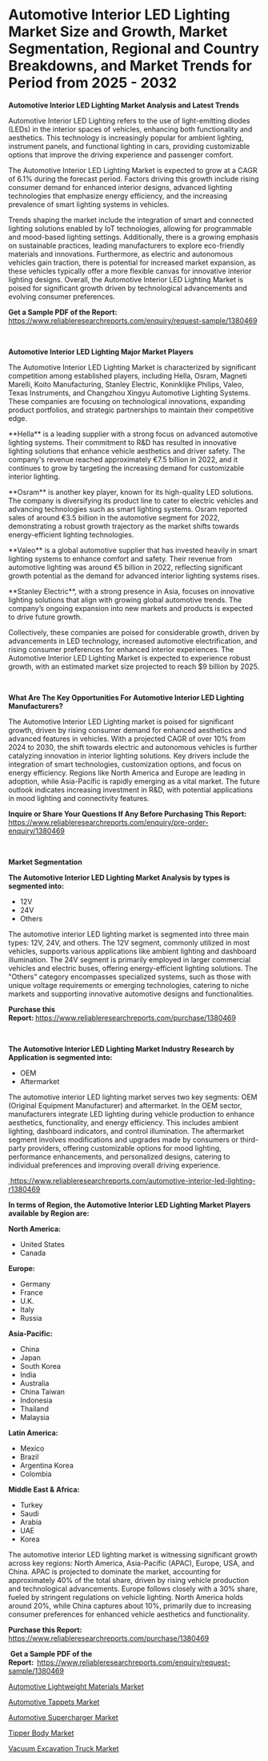 <p><h1>Automotive Interior LED Lighting Market Size and Growth, Market Segmentation, Regional and Country Breakdowns, and Market Trends for Period from 2025 -  2032</h1></p><p><strong>Automotive Interior LED Lighting Market Analysis and Latest Trends</strong></p>
<p><p>Automotive Interior LED Lighting refers to the use of light-emitting diodes (LEDs) in the interior spaces of vehicles, enhancing both functionality and aesthetics. This technology is increasingly popular for ambient lighting, instrument panels, and functional lighting in cars, providing customizable options that improve the driving experience and passenger comfort.</p><p>The Automotive Interior LED Lighting Market is expected to grow at a CAGR of 6.1% during the forecast period. Factors driving this growth include rising consumer demand for enhanced interior designs, advanced lighting technologies that emphasize energy efficiency, and the increasing prevalence of smart lighting systems in vehicles. </p><p>Trends shaping the market include the integration of smart and connected lighting solutions enabled by IoT technologies, allowing for programmable and mood-based lighting settings. Additionally, there is a growing emphasis on sustainable practices, leading manufacturers to explore eco-friendly materials and innovations. Furthermore, as electric and autonomous vehicles gain traction, there is potential for increased market expansion, as these vehicles typically offer a more flexible canvas for innovative interior lighting designs. Overall, the Automotive Interior LED Lighting Market is poised for significant growth driven by technological advancements and evolving consumer preferences.</p></p>
<p><strong>Get a Sample PDF of the Report:&nbsp;</strong> <a href="https://www.reliableresearchreports.com/enquiry/request-sample/1380469?utm_campaign=83&utm_medium=2&utm_source=Github&utm_content=ia&utm_term=30032025&utm_id=automotive-interior-led-lighting">https://www.reliableresearchreports.com/enquiry/request-sample/1380469</a></p>
<p>&nbsp;</p>
<p><strong>Automotive Interior LED Lighting Major Market Players</strong></p>
<p><p>The Automotive Interior LED Lighting Market is characterized by significant competition among established players, including Hella, Osram, Magneti Marelli, Koito Manufacturing, Stanley Electric, Koninklijke Philips, Valeo, Texas Instruments, and Changzhou Xingyu Automotive Lighting Systems. These companies are focusing on technological innovations, expanding product portfolios, and strategic partnerships to maintain their competitive edge.</p><p>**Hella** is a leading supplier with a strong focus on advanced automotive lighting systems. Their commitment to R&D has resulted in innovative lighting solutions that enhance vehicle aesthetics and driver safety. The company's revenue reached approximately €7.5 billion in 2022, and it continues to grow by targeting the increasing demand for customizable interior lighting.</p><p>**Osram** is another key player, known for its high-quality LED solutions. The company is diversifying its product line to cater to electric vehicles and advancing technologies such as smart lighting systems. Osram reported sales of around €3.5 billion in the automotive segment for 2022, demonstrating a robust growth trajectory as the market shifts towards energy-efficient lighting technologies.</p><p>**Valeo** is a global automotive supplier that has invested heavily in smart lighting systems to enhance comfort and safety. Their revenue from automotive lighting was around €5 billion in 2022, reflecting significant growth potential as the demand for advanced interior lighting systems rises.</p><p>**Stanley Electric**, with a strong presence in Asia, focuses on innovative lighting solutions that align with growing global automotive trends. The company’s ongoing expansion into new markets and products is expected to drive future growth.</p><p>Collectively, these companies are poised for considerable growth, driven by advancements in LED technology, increased automotive electrification, and rising consumer preferences for enhanced interior experiences. The Automotive Interior LED Lighting Market is expected to experience robust growth, with an estimated market size projected to reach $9 billion by 2025.</p></p>
<p>&nbsp;</p>
<p><strong>What Are The Key Opportunities For Automotive Interior LED Lighting Manufacturers?</strong></p>
<p><p>The Automotive Interior LED Lighting market is poised for significant growth, driven by rising consumer demand for enhanced aesthetics and advanced features in vehicles. With a projected CAGR of over 10% from 2024 to 2030, the shift towards electric and autonomous vehicles is further catalyzing innovation in interior lighting solutions. Key drivers include the integration of smart technologies, customization options, and focus on energy efficiency. Regions like North America and Europe are leading in adoption, while Asia-Pacific is rapidly emerging as a vital market. The future outlook indicates increasing investment in R&D, with potential applications in mood lighting and connectivity features.</p></p>
<p><strong>Inquire or Share Your Questions If Any Before Purchasing This Report:</strong> <a href="https://www.reliableresearchreports.com/enquiry/pre-order-enquiry/1380469?utm_campaign=83&utm_medium=2&utm_source=Github&utm_content=ia&utm_term=30032025&utm_id=automotive-interior-led-lighting">https://www.reliableresearchreports.com/enquiry/pre-order-enquiry/1380469</a></p>
<p>&nbsp;</p>
<p><strong>Market Segmentation</strong></p>
<p><strong>The Automotive Interior LED Lighting Market Analysis by types is segmented into:</strong></p>
<p><ul><li>12V</li><li>24V</li><li>Others</li></ul></p>
<p><p>The automotive interior LED lighting market is segmented into three main types: 12V, 24V, and others. The 12V segment, commonly utilized in most vehicles, supports various applications like ambient lighting and dashboard illumination. The 24V segment is primarily employed in larger commercial vehicles and electric buses, offering energy-efficient lighting solutions. The "Others" category encompasses specialized systems, such as those with unique voltage requirements or emerging technologies, catering to niche markets and supporting innovative automotive designs and functionalities.</p></p>
<p><strong>Purchase this Report:&nbsp;</strong><a href="https://www.reliableresearchreports.com/purchase/1380469?utm_campaign=83&utm_medium=2&utm_source=Github&utm_content=ia&utm_term=30032025&utm_id=automotive-interior-led-lighting">https://www.reliableresearchreports.com/purchase/1380469</a></p>
<p>&nbsp;</p>
<p><strong>The Automotive Interior LED Lighting Market Industry Research by Application is segmented into:</strong></p>
<p><ul><li>OEM</li><li>Aftermarket</li></ul></p>
<p><p>The automotive interior LED lighting market serves two key segments: OEM (Original Equipment Manufacturer) and aftermarket. In the OEM sector, manufacturers integrate LED lighting during vehicle production to enhance aesthetics, functionality, and energy efficiency. This includes ambient lighting, dashboard indicators, and control illumination. The aftermarket segment involves modifications and upgrades made by consumers or third-party providers, offering customizable options for mood lighting, performance enhancements, and personalized designs, catering to individual preferences and improving overall driving experience.</p></p>
<p><a href="https://www.reliableresearchreports.com/automotive-interior-led-lighting-r1380469?utm_campaign=83&utm_medium=2&utm_source=Github&utm_content=ia&utm_term=30032025&utm_id=automotive-interior-led-lighting">&nbsp;https://www.reliableresearchreports.com/automotive-interior-led-lighting-r1380469</a></p>
<p><strong>In terms of Region, the Automotive Interior LED Lighting Market Players available by Region are:</strong></p>
<p>
    <p> <strong> North America: </strong>
        <ul>
            <li>United States</li>
            <li>Canada</li>
        </ul>
        </p> 
    <p> <strong> Europe: </strong>
        <ul>
            <li>Germany</li>
            <li>France</li>
            <li>U.K.</li>
            <li>Italy</li>
            <li>Russia</li>
        </ul>
        </p> 
    <p> <strong> Asia-Pacific: </strong>
        <ul>
            <li>China</li>
            <li>Japan</li>
            <li>South Korea</li>
            <li>India</li>
            <li>Australia</li>
            <li>China Taiwan</li>
            <li>Indonesia</li>
            <li>Thailand</li>
            <li>Malaysia</li>
        </ul>
        </p> 
    <p> <strong> Latin America: </strong>
        <ul>
            <li>Mexico</li>
            <li>Brazil</li>
            <li>Argentina Korea</li>
            <li>Colombia</li>
        </ul>
        </p> 
    <p> <strong> Middle East & Africa: </strong>
        <ul>
            <li>Turkey</li>
            <li>Saudi</li>
            <li>Arabia</li>
            <li>UAE</li>
            <li>Korea</li>
        </ul>
    </p>
    </p>
<p><p>The automotive interior LED lighting market is witnessing significant growth across key regions: North America, Asia-Pacific (APAC), Europe, USA, and China. APAC is projected to dominate the market, accounting for approximately 40% of the total share, driven by rising vehicle production and technological advancements. Europe follows closely with a 30% share, fueled by stringent regulations on vehicle lighting. North America holds around 20%, while China captures about 10%, primarily due to increasing consumer preferences for enhanced vehicle aesthetics and functionality.</p></p>
<p><strong>Purchase this Report: </strong><a href="https://www.reliableresearchreports.com/purchase/1380469?utm_campaign=83&utm_medium=2&utm_source=Github&utm_content=ia&utm_term=30032025&utm_id=automotive-interior-led-lighting">https://www.reliableresearchreports.com/purchase/1380469</a></p>
<p>&nbsp;<strong>Get a Sample PDF of the Report:&nbsp;&nbsp;</strong><a href="https://www.reliableresearchreports.com/enquiry/request-sample/1380469?utm_campaign=83&utm_medium=2&utm_source=Github&utm_content=ia&utm_term=30032025&utm_id=automotive-interior-led-lighting">https://www.reliableresearchreports.com/enquiry/request-sample/1380469</a></p>
<p><strong></strong></p>
<p><p><a href="https://github.com/avikalitesjj/Market-Research-Report-List-1/blob/main/automotive-lightweight-materials-market.md?utm_campaign=83&utm_medium=2&utm_source=Github&utm_content=ia&utm_term=30032025&utm_id=automotive-interior-led-lighting">Automotive Lightweight Materials Market</a></p><p><a href="https://github.com/pomasifilo/Market-Research-Report-List-1/blob/main/automotive-tappets-market.md?utm_campaign=83&utm_medium=2&utm_source=Github&utm_content=ia&utm_term=30032025&utm_id=automotive-interior-led-lighting">Automotive Tappets Market</a></p><p><a href="https://github.com/ceneabiruk11/Market-Research-Report-List-1/blob/main/automotive-supercharger-market.md?utm_campaign=83&utm_medium=2&utm_source=Github&utm_content=ia&utm_term=30032025&utm_id=automotive-interior-led-lighting">Automotive Supercharger Market</a></p><p><a href="https://github.com/nontoengolo/Market-Research-Report-List-1/blob/main/tipper-body-market.md?utm_campaign=83&utm_medium=2&utm_source=Github&utm_content=ia&utm_term=30032025&utm_id=automotive-interior-led-lighting">Tipper Body Market</a></p><p><a href="https://github.com/shefikagbons/Market-Research-Report-List-1/blob/main/vacuum-excavation-truck-market.md?utm_campaign=83&utm_medium=2&utm_source=Github&utm_content=ia&utm_term=30032025&utm_id=automotive-interior-led-lighting">Vacuum Excavation Truck Market</a></p></p>